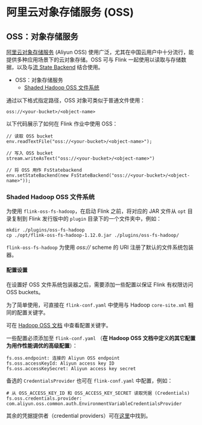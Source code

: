 # 阿里云对象存储服务 (OSS)

## OSS：对象存储服务

[阿里云对象存储服务](https://www.aliyun.com/product/oss) (Aliyun OSS) 使用广泛，尤其在中国云用户中十分流行，能提供多种应用场景下的云对象存储。OSS 可与 Flink 一起使用以读取与存储数据，以及与[流 State Backend](https://ci.apache.org/projects/flink/flink-docs-release-1.12/zh/ops/state/state_backends.html) 结合使用。

- OSS：对象存储服务
  - [Shaded Hadoop OSS 文件系统](https://ci.apache.org/projects/flink/flink-docs-release-1.12/zh/deployment/filesystems/oss.html#shaded-hadoop-oss-文件系统)

通过以下格式指定路径，OSS 对象可类似于普通文件使用：

```
oss://<your-bucket>/<object-name>
```

以下代码展示了如何在 Flink 作业中使用 OSS：

```
// 读取 OSS bucket
env.readTextFile("oss://<your-bucket>/<object-name>");

// 写入 OSS bucket
stream.writeAsText("oss://<your-bucket>/<object-name>")

// 将 OSS 用作 FsStatebackend
env.setStateBackend(new FsStateBackend("oss://<your-bucket>/<object-name>"));
```

### Shaded Hadoop OSS 文件系统

为使用 `flink-oss-fs-hadoop`，在启动 Flink 之前，将对应的 JAR 文件从 `opt` 目录复制到 Flink 发行版中的 `plugin` 目录下的一个文件夹中，例如：

```
mkdir ./plugins/oss-fs-hadoop
cp ./opt/flink-oss-fs-hadoop-1.12.0.jar ./plugins/oss-fs-hadoop/
```

`flink-oss-fs-hadoop` 为使用 *oss://* scheme 的 URI 注册了默认的文件系统包装器。

#### 配置设置

在设置好 OSS 文件系统包装器之后，需要添加一些配置以保证 Flink 有权限访问 OSS buckets。

为了简单使用，可直接在 `flink-conf.yaml` 中使用与 Hadoop `core-site.xml` 相同的配置关键字。

可在 [Hadoop OSS 文档](http://hadoop.apache.org/docs/current/hadoop-aliyun/tools/hadoop-aliyun/index.html) 中查看配置关键字。

一些配置必须添加至 `flink-conf.yaml` （**在 Hadoop OSS 文档中定义的其它配置为用作性能调优的高级配置**）：

```
fs.oss.endpoint: 连接的 Aliyun OSS endpoint
fs.oss.accessKeyId: Aliyun access key ID
fs.oss.accessKeySecret: Aliyun access key secret
```

备选的 `CredentialsProvider` 也可在 `flink-conf.yaml` 中配置，例如：

```
# 从 OSS_ACCESS_KEY_ID 和 OSS_ACCESS_KEY_SECRET 读取凭据 (Credentials)
fs.oss.credentials.provider: com.aliyun.oss.common.auth.EnvironmentVariableCredentialsProvider
```

其余的凭据提供者（credential providers）可在[这里](https://github.com/aliyun/aliyun-oss-java-sdk/tree/master/src/main/java/com/aliyun/oss/common/auth)中找到。